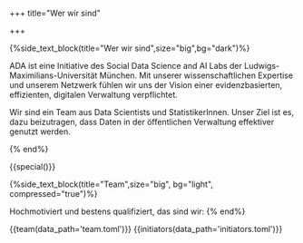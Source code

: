 +++
title="Wer wir sind"

+++




{%side_text_block(title="Wer wir sind",size="big",bg="dark")%}

ADA ist eine Initiative des Social Data Science and AI Labs der Ludwigs-Maximilians-Universität München. Mit unserer wissenschaftlichen Expertise und unserem Netzwerk fühlen wir uns der Vision einer evidenzbasierten, effizienten, digitalen Verwaltung verpflichtet.

Wir sind ein Team aus Data Scientists und StatistikerInnen. Unser Ziel ist es, dazu beizutragen, dass Daten in der öffentlichen Verwaltung effektiver genutzt werden. 

<!-- Wir wollen Beschäftigte im öffentlichen Sektor zum (besseren) Umgang mit 
Daten befähigen, die Datenkompetenz stärken, und so zur verstärkten Umsetzung von Datenprojekten beitragen. Anhand von konkreten Beispielen 
aus der Verwaltungspraxis möchten wir Digitalisierung greifbar und interaktiv erlebbar machen. -->
{% end%}  



{{special()}}


{%side_text_block(title="Team",size="big", bg="light", compressed="true")%}

Hochmotiviert und bestens qualifiziert, das sind wir:
{% end%}  



{{team(data_path='team.toml')}}
{{initiators(data_path='initiators.toml')}}